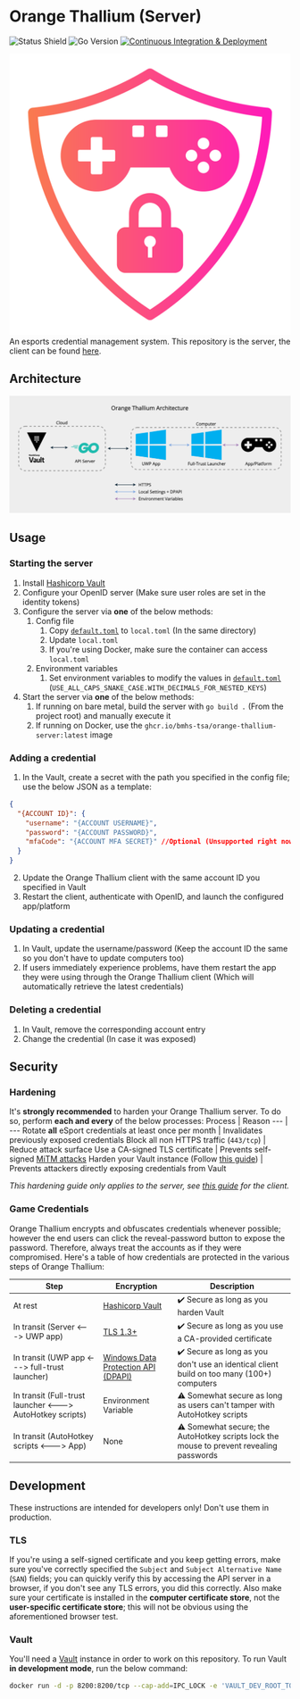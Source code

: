 # Orange Thallium (Server)

![Status Shield](https://img.shields.io/badge/Status-Release-brightgreen?style=for-the-badge)
![Go Version](https://img.shields.io/github/go-mod/go-version/bmhs-tsa/orange-thallium-server?style=for-the-badge)
[![Continuous Integration & Deployment](https://img.shields.io/github/workflow/status/bmhs-tsa/orange-thallium-server/CID?label=CI%2FCD&style=for-the-badge)](https://github.com/bmhs-tsa/orange-thallium-server/actions)

![logo](logo.png)
An esports credential management system. This repository is the server, the client
can be found [here](https://github.com/bmhs-tsa/orange-thallium-client).

## Architecture
![Orange Thallium architecture](architecture.png)

## Usage

### Starting the server
1. Install [Hashicorp Vault](https://www.vaultproject.io/docs/install)
2. Configure your OpenID server (Make sure user roles are set in the identity tokens)
3. Configure the server via **one** of the below methods:
   1. Config file
      1. Copy [`default.toml`](config/default.toml) to `local.toml` (In the same directory)
      2. Update `local.toml`
      3. If you're using Docker, make sure the container can access `local.toml`
   2. Environment variables
      1. Set environment variables to modify the values in [`default.toml`](config/default.toml) (`USE_ALL_CAPS_SNAKE_CASE.WITH_DECIMALS_FOR_NESTED_KEYS`)
4. Start the server via **one** of the below methods:
   1. If running on bare metal, build the server with `go build .` (From the project root) and manually execute it
   2. If running on Docker, use the `ghcr.io/bmhs-tsa/orange-thallium-server:latest` image

### Adding a credential
1. In the Vault, create a secret with the path you specified in the config file;
use the below JSON as a template:
```json
{
  "{ACCOUNT ID}": {
    "username": "{ACCOUNT USERNAME}",
    "password": "{ACCOUNT PASSWORD}",
    "mfaCode": "{ACCOUNT MFA SECRET}" //Optional (Unsupported right now)
  }
}
```
2. Update the Orange Thallium client with the same account ID you specified in Vault
3. Restart the client, authenticate with OpenID, and launch the configured app/platform

### Updating a credential
1. In Vault, update the username/password (Keep the account ID the same so you
don't have to update computers too)
2. If users immediately experience problems, have them restart the app they were
using through the Orange Thallium client (Which will automatically retrieve the 
latest credentials)

### Deleting a credential
1. In Vault, remove the corresponding account entry
2. Change the credential (In case it was exposed)

## Security

### Hardening
It's **strongly recommended** to harden your Orange Thallium server. To
do so, perform **each and every** of the below processes:
Process | Reason
--- | ---
Rotate **all** eSport credentials at least once per month | Invalidates previously exposed credentials
Block all non HTTPS traffic (`443/tcp`) | Reduce attack surface
Use a CA-signed TLS certificate | Prevents self-signed [MiTM attacks](https://wikipedia.org/wiki/Man-in-the-middle_attack)
Harden your Vault instance (Follow [this guide](https://learn.hashicorp.com/tutorials/vault/production-hardening)) | Prevents attackers directly exposing credentials from Vault

*This hardening guide only applies to the server, see [this guide](https://github.com/bmhs-tsa/orange-thallium-client#hardening) for the client.*

### Game Credentials
Orange Thallium encrypts and obfuscates credentials whenever possible; however
the end users can click the reveal-password button to expose the password.
Therefore, always treat the accounts as if they were compromised. Here's a table
of how credentials are protected in the various steps of Orange Thallium:

Step | Encryption | Description
--- | --- | ---
At rest | [Hashicorp Vault](https://vaultproject.io) | :heavy_check_mark: Secure as long as you harden Vault
In transit (Server <---> UWP app) | [TLS 1.3+](https://wikipedia.org/wiki/Transport_Layer_Security) | :heavy_check_mark: Secure as long as you use a CA-provided certificate
In transit (UWP app <---> full-trust launcher) | [Windows Data Protection API (DPAPI)](https://en.wikipedia.org/wiki/Data_Protection_API) | :heavy_check_mark: Secure as long as you don't use an identical client build on too many (100+) computers
In transit (Full-trust launcher <---> AutoHotkey scripts) | Environment Variable | :warning: Somewhat secure as long as users can't tamper with AutoHotkey scripts
In transit (AutoHotkey scripts <---> App) | None | :warning: Somewhat secure; the AutoHotkey scripts lock the mouse to prevent revealing passwords

## Development
These instructions are intended for developers only! Don't use them in production.

### TLS
If you're using a self-signed certificate and you keep getting errors, make sure
you've correctly specified the `Subject` and `Subject Alternative Name` (`SAN`)
fields; you can quickly verify this by accessing the API server in a browser,
if you don't see any TLS errors, you did this correctly. Also make sure your
certificate is installed in the **computer certificate store**, not the
**user-specific certificate store**; this will not be obvious using the 
aforementioned browser test.


### Vault
You'll need a [Vault](https://vaultproject.io) instance in order to work on 
this repository. To run Vault **in development mode**, run the below command:
```bash
docker run -d -p 8200:8200/tcp --cap-add=IPC_LOCK -e 'VAULT_DEV_ROOT_TOKEN_ID=root' -e 'VAULT_LOCAL_CONFIG={\"ui\": true}' --name=vault vault
```